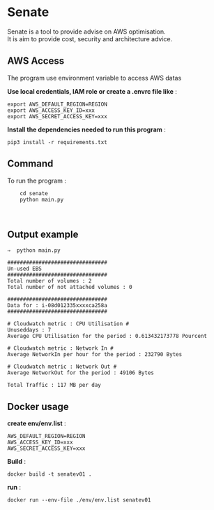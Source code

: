 # Senate

Senate is a tool to provide advise on AWS optimisation. <br>
It is aim to provide cost, security and architecture advice.


## AWS Access
The program use environment variable to access AWS datas<br>


**Use local credentials, IAM role or create a .envrc file like** : <br>
```
export AWS_DEFAULT_REGION=REGION
export AWS_ACCESS_KEY_ID=xxx
export AWS_SECRET_ACCESS_KEY=xxx
```

**Install the dependencies needed to run this program** : <br>
```
pip3 install -r requirements.txt
```

## Command

To run the program :<br>
```
    cd senate
    python main.py 
```

<br>

## Output example
```
⇒  python main.py

################################                                 
Un-used EBS                          
################################
Total number of volumes : 2
Total number of not attached volumes : 0

################################                                                 
Data for : i-08d012335xxxxca258a                                           
################################

# Cloudwatch metric : CPU Utilisation #
Unuseddays : 7
Average CPU Utilisation for the period : 0.613432173778 Pourcent

# Cloudwatch metric : Network In #
Average NetworkIn per hour for the period : 232790 Bytes

# Cloudwatch metric : Network Out #
Average NetworkOut for the period : 49106 Bytes

Total Traffic : 117 MB per day
```

## Docker usage

**create env/env.list** : <br>
```
AWS_DEFAULT_REGION=REGION
AWS_ACCESS_KEY_ID=xxx
AWS_SECRET_ACCESS_KEY=xxx
```

**Build** : <br>
```
docker build -t senatev01 .
```

**run** : <br>
```
docker run --env-file ./env/env.list senatev01
```